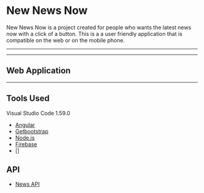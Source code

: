 # New News Now
New News Now is a project created for people who wants the latest news now with a click of a button. This is a 
a user friendly application that is compatible on the web or on the mobile phone. 

---


---
## Web Application


---

## Tools Used
Visual Studio Code 1.59.0

- [Angular](https://angular.io/)
- [Getbootstrap](https://getbootstrap.com/)
- [Node.js](https://nodejs.org/en/)
- [Firebase](https://firebase.google.com/)
- []

## API
- [News API](https://newsdata.io)

